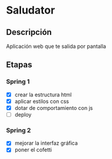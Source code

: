 # Saludator

## Descripción
Aplicación web que te salida por pantalla

## Etapas

### Spring 1
- [x] crear la estructura html
- [x] aplicar estilos con css
- [x] dotar de comportamiento con js
- [ ] deploy

### Spring 2
- [x] mejorar la interfaz gráfica
- [x] poner el cofetti